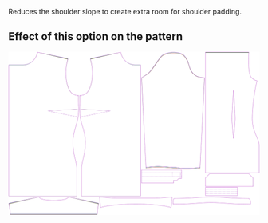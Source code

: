 
Reduces the shoulder slope to create extra room for shoulder padding.


## Effect of this option on the pattern
![This image shows the effect of this option by superimposing several variants that have a different value for this option](simone_shoulderslopereduction_sample.svg "Effect of this option on the pattern")
